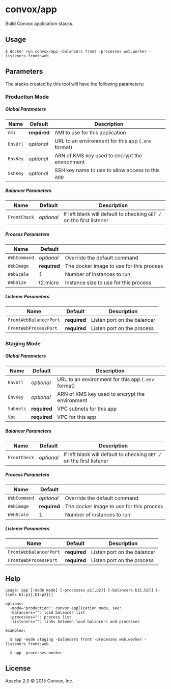 # convox/app

Build Convox application stacks.

## Usage

    $ docker run convox/app -balancers front -processes web,worker -listeners front:web

## Parameters

The stacks created by this tool will have the following parameters:

### Production Mode

##### Global Parameters

| Name      | Default      | Description                                        |
|-----------|--------------|----------------------------------------------------|
| `Ami`     | **required** | AMI to use for this application                    |
| `EnvUrl`  | *optional*   | URL to an environment for this app (`.env` format) |
| `EnvKey`  | *optional*   | ARN of KMS key used to encrypt the environment     |
| `SshKey`  | *optional*   | SSH key name to use to allow access to this app    |

##### Balancer Parameters

| Name         | Default    | Description                                                          |
|--------------|------------|----------------------------------------------------------------------|
| `FrontCheck` | *optional* | If left blank will default to checking `GET /` on the first listener |

##### Process Parameters

| Name         | Default      |                                          |
|--------------|--------------|------------------------------------------|
| `WebCommand` | *optional*   | Override the default command             |
| `WebImage`   | **required** | The docker image to use for this process |
| `WebScale`   | 1            | Number of instances to run               |
| `WebSize`    | t2.micro     | Instance size to use for this process    |

##### Listener Parameters

| Name                   | Default      | Description                 |
|------------------------|--------------|-----------------------------|
| `FrontWebBalancerPort` | **required** | Listen port on the balancer |
| `FrontWebProcessPort`  | **required** | Listen port on the process  |

### Staging Mode

##### Global Parameters

| Name      | Default      | Description                                        |
|-----------|--------------|----------------------------------------------------|
| `EnvUrl`  | *optional*   | URL to an environment for this app (`.env` format) |
| `EnvKey`  | *optional*   | ARN of KMS key used to encrypt the environment     |
| `Subnets` | **required** | VPC subnets for this app                           |
| `Vpc`     | **required** | VPC for this app                                   |

##### Balancer Parameters

| Name         | Default    | Description                                                          |
|--------------|------------|----------------------------------------------------------------------|
| `FrontCheck` | *optional* | If left blank will default to checking `GET /` on the first listener |

##### Process Parameters

| Name         | Default      |                                          |
|--------------|--------------|------------------------------------------|
| `WebCommand` | *optional*   | Override the default command             |
| `WebImage`   | **required** | The docker image to use for this process |
| `WebScale`   | 1            | Number of instances to run               |

##### Listener Parameters

| Name                   | Default      | Description                 |
|------------------------|--------------|-----------------------------|
| `FrontWebBalancerPort` | **required** | Listen port on the balancer |
| `FrontWebProcessPort`  | **required** | Listen port on the process  |

## Help

    usage: app [-mode mode] [-processes p1[,p2]] [-balancers b1[,b2]] [-links b1:p1[,b1:p2]]]

    options:
      -mode="production": convox application mode, see:
      -balancers="": load balancer list
      -processes="": process list
      -listeners="": links between load balancers and processes

    examples:

      $ app -mode staging -balancers front -processes web,worker -listeners front:web

      $ app -processes worker


## License

Apache 2.0 &copy; 2015 Convox, Inc.
